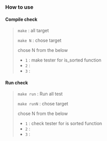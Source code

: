 ### How to use

#### Compile check
> ```make``` : all target
>
> ```make N``` : chose target
>
> chose N from the below
> * ```1``` : make tester for is_sorted function
> * ```2``` : 
> * ```3``` :
>

#### Run check
> ```make run``` : Run all test
>
> ```make runN``` : chose target
>
> chose N from the below
> * ```1``` : check tester for is sorted function
> * ```2``` :
> * ```3``` :
